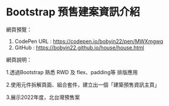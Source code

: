 # Bootstrap 預售建案資訊介紹


網頁預覽：

1. CodePen URL : https://codepen.io/bobyin22/pen/MWXmgwq
2. GitHub : https://bobyin22.github.io/house/house.html

網頁說明：

1.透過Bootstrap 熟悉 RWD 及 flex、padding等 排版應用

2.使用元件拆解頁面、組合套件，建立出一個「建築預售資訊主頁」

3.展示2022年度，北台灣預售案
